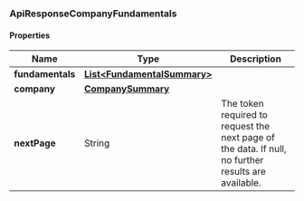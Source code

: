 
[//]: # (CLASS:ApiResponseCompanyFundamentals)

[//]: # (KIND:object)

### ApiResponseCompanyFundamentals

#### Properties

[//]: # (START_DEFINITION)

Name | Type | Description
------------ | ------------- | -------------
**fundamentals** | [**List&lt;FundamentalSummary&gt;**](FundamentalSummary.md) |  &nbsp;
**company** | [**CompanySummary**](CompanySummary.md) |  &nbsp;
**nextPage** | String | The token required to request the next page of the data. If null, no further results are available. &nbsp;

[//]: # (END_DEFINITION)


[//]: # (CONTAINED_CLASS:FundamentalSummary)


[//]: # (CONTAINED_CLASS:CompanySummary)





